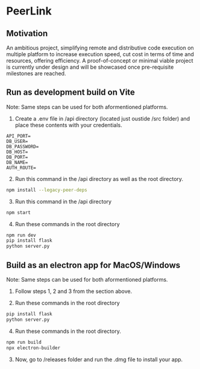 # PeerLink

## Motivation
An ambitious project, simplifying remote and distributive code execution on multiple platform to increase execution speed, cut cost in terms of time and resources, offering efficiency. A proof-of-concept or minimal viable project is currently under design and will be showcased once pre-requisite milestones are reached.

## Run as development build on Vite
Note: Same steps can be used for both aformentioned platforms.

1. Create a .env file in /api directory (located just oustide /src folder) and place these contents with your credentials.
```
API_PORT=
DB_USER=
DB_PASSWORD=
DB_HOST=
DB_PORT=
DB_NAME=
AUTH_ROUTE=
```

2. Run this command in the /api directory as well as the root directory.
```bash
npm install --legacy-peer-deps 
```

3. Run this command in the /api directory
```bash
npm start
```

4. Run these commands in the root directory
```bash
npm run dev
pip install flask
python server.py
```

## Build as an electron app for MacOS/Windows
Note: Same steps can be used for both aformentioned platforms.

1. Follow steps 1, 2 and 3 from the section above.

2. Run these commands in the root directory
```bash
pip install flask
python server.py
```

4. Run these commands in the root directory.
```bash
npm run build
npx electron-builder
```
3. Now, go to /releases folder and run the .dmg file to install your app.

